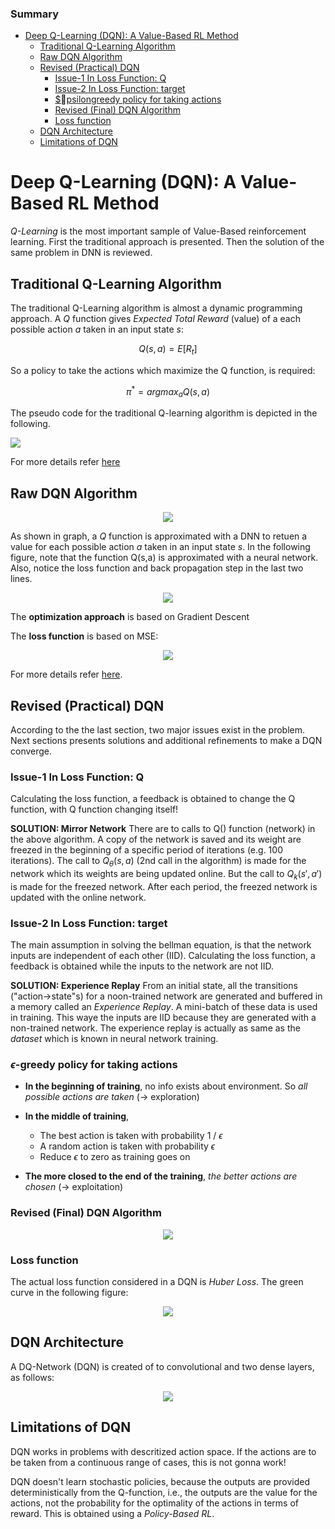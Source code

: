 ### Summary 

- [Deep Q-Learning (DQN): A Value-Based RL Method](#section-id-2)
  - [Traditional Q-Learning Algorithm](#section-id-6)
  - [Raw DQN Algorithm](#section-id-28)
  - [Revised (Practical) DQN](#section-id-52)
    - [Issue-1 In Loss Function: Q](#section-id-56)
    - [Issue-2 In Loss Function: target](#section-id-64)
    - [$psilongreedy policy for taking actions](#section-id-72)
    - [Revised (Final) DQN Algorithm](#section-id-84)
    - [Loss function](#section-id-91)
  - [DQN Architecture](#section-id-100)
  - [Limitations of DQN](#section-id-109)
  



<div id='section-id-2'/>

# Deep Q-Learning (DQN): A Value-Based RL Method

*Q-Learning* is the most important sample of Value-Based reinforcement learning. First the traditional approach is presented. Then the solution of the same problem in DNN is reviewed.

<div id='section-id-6'/>

## Traditional Q-Learning Algorithm

The traditional Q-Learning algorithm is almost a dynamic programming approach. A *Q* function gives *Expected Total Reward* (value) of a each possible action *a* taken in an input state *s*:

$$
Q(s,a) = E[R_t]
$$

So a policy to take the actions which maximize the Q function, is required:

$$
\pi^* = argmax_a Q(s,a)
$$

The pseudo code for the traditional Q-learning algorithm is depicted in the following. 

<p align="left">
  <img src="https://github.com/hamidrezafahimi/ann_basix/blob/master/notes/figs/traditional_Q_learning.png"/>
</p>

For more details refer [here](https://www.youtube.com/watch?v=D3b50jrKzcc&t=497s)

<div id='section-id-28'/>

## Raw DQN Algorithm

<p align="center">
  <img src="https://github.com/hamidrezafahimi/ann_basix/blob/master/notes/figs/q-learning.png"/>
</p>

As shown in graph, a *Q* function is approximated with a DNN to retuen a value for each possible action *a* taken in an input state *s*. In the following figure, note that the function Q(s,a) is approximated with a neural network. Also, notice the loss function and back propagation step in the last two lines.

<p align="center">
  <img src="https://github.com/hamidrezafahimi/ann_basix/blob/master/notes/figs/dql.png"/>
</p>

The **optimization approach** is based on Gradient Descent

The **loss function** is based on MSE:

<p align="center">
  <img src="https://github.com/hamidrezafahimi/ann_basix/blob/master/notes/figs/q_learning_loss_function.png"/>
</p>

For more details refer [here](https://www.youtube.com/watch?v=D3b50jrKzcc&t=875s).



<div id='section-id-52'/>

## Revised (Practical) DQN

According to the the last section, two major issues exist in the problem. Next sections presents solutions and additional refinements to make a DQN converge.

<div id='section-id-56'/>

### Issue-1 In Loss Function: Q

Calculating the loss function, a feedback is obtained to change the Q function, with Q function changing itself!

**SOLUTION: Mirror Network**
There are to calls to Q() function (network) in the above algorithm. A copy of the network is saved and its weight are freezed in the beginning of a specific period of iterations (e.g. 100 iterations). The call to $Q_\theta(s,a)$ (2nd call in the algorithm) is made for the network which its weights are being updated online. But the call to $Q_k(s',a')$ is made for the freezed network. After each period, the freezed network is updated with the online network.


<div id='section-id-64'/>

### Issue-2 In Loss Function: target

The main assumption in solving the bellman equation, is that the network inputs are independent of each other (IID). Calculating the loss function, a feedback is obtained while the inputs to the network are not IID.

**SOLUTION: Experience Replay**
From an initial state, all the transitions ("action->state"s) for a noon-trained network are generated and buffered in a memory called an *Experience Replay*. A mini-batch of these data is used in training. This waye the inputs are IID because they are generated with a non-trained network. The experience replay is actually as same as the *dataset* which is known in neural network training.


<div id='section-id-72'/>

### $\epsilon$-greedy policy for taking actions

- **In the beginning of training**, no info exists about environment. So *all possible actions are taken* (-> exploration)

- **In the middle of training**, 
  * The best action is taken with probability 1 / $\epsilon$
  * A random action is taken with probability $\epsilon$
  * Reduce $\epsilon$ to zero as training goes on

- **The more closed to the end of the training**, *the better actions are chosen* (-> exploitation) 


<div id='section-id-84'/>

### Revised (Final) DQN Algorithm

<p align="center">
  <img src="https://github.com/hamidrezafahimi/ann_basix/blob/master/notes/figs/revised_dqn.png"/>
</p>


<div id='section-id-91'/>

### Loss function

The actual loss function considered in a DQN is *Huber Loss*. The green curve in the following figure:

<p align="center">
  <img src="https://github.com/hamidrezafahimi/ann_basix/blob/master/notes/figs/dqn_loss_func.png"/>
</p>


<div id='section-id-100'/>

## DQN Architecture

A DQ-Network (DQN) is created of to convolutional and two dense layers, as follows:

<p align="center">
  <img src="https://github.com/hamidrezafahimi/ann_basix/blob/master/notes/figs/dqn_architecture.png"/>
</p>


<div id='section-id-109'/>

## Limitations of DQN

DQN works in problems with descritized action space. If the actions are to be taken from a continuous range of cases, this is not gonna work!

DQN doesn't learn stochastic policies, because the outputs are provided deterministically from the Q-function, i.e., the outputs are the value for the actions, not the probability for the optimality of the actions in terms of reward. This is obtained using a *Policy-Based RL*.

